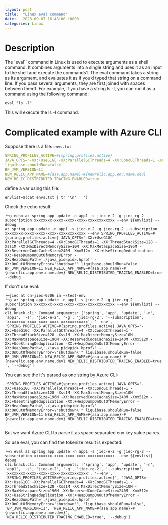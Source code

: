 ```yaml
---
layout: post
title:  "Linux eval command"
date:   2023-09-07 16:48:00 +0800
categories: Linux
---
```


# Description

The `eval`` command in Linux is used to execute arguments as a shell command. It combines arguments into a single string and uses it as an input to the shell and execute the commands1. The eval command takes a string as its argument, and evaluates it as if you’d typed that string on a command line. If you pass several arguments, they are first joined with spaces between them1. For example, if you have a string ls -l, you can run it as a command using the following command:
```shell
eval "ls -l"
```


This will execute the ls -l command.


# Complicated example with Azure CLI


Suppose there is a file: `envs.txt`
```yaml
SPRING_PROFILES_ACTIVE=#{spring.profiles.active}
JAVA_OPTS="-XX:+UseG1GC -XX:ParallelGCThreads=4 -XX:ConcGCThreads=1 -XX:ThreadStackSize=128 -Xss1M -XX:MaxDirectMemorySize=10M -XX:MaxMetaspaceSize=196M -XX:ReservedCodeCacheSize=240M -Xmx512m -XX:+UseStringDeduplication -XX:+HeapDumpOnOutOfMemoryError -XX:OnOutOfMemoryError='shutdown'"
liquibase.shouldRun=false
BP_JVM_VERSION=11
NEW_RELIC_APP_NAME=#{asa.app.name}-#{newrelic.app.env.name.dev}
NEW_RELIC_DISTRIBUTED_TRACING_ENABLED=true
```

define a var using this file:
```shell
envlist=$(cat envs.txt | tr '\n' ' ')
```

Check the echo result:
```shell
╰─○ echo az spring app update -n app1 -s jiec-e-2 -g jiec-rg-2 --subscription xxxxxxxx-xxxx-xxxx-xxxx-xxxxxxxxxxxx --env ${envlist} --debug
az spring app update -n app1 -s jiec-e-2 -g jiec-rg-2 --subscription xxxxxxxx-xxxx-xxxx-xxxx-xxxxxxxxxxxx --env SPRING_PROFILES_ACTIVE=#{spring.profiles.active} JAVA_OPTS="-XX:+UseG1GC -XX:ParallelGCThreads=4 -XX:ConcGCThreads=1 -XX:ThreadStackSize=128 -Xss1M -XX:MaxDirectMemorySize=10M -XX:MaxMetaspaceSize=196M -XX:ReservedCodeCacheSize=240M -Xmx512m -XX:+UseStringDeduplication -XX:+HeapDumpOnOutOfMemoryError -XX:HeapDumpPath='./java_pid<pid>.hprof' -XX:OnOutOfMemoryError='shutdown'" liquibase.shouldRun=false BP_JVM_VERSION=11 NEW_RELIC_APP_NAME=#{asa.app.name}-#{newrelic.app.env.name.dev} NEW_RELIC_DISTRIBUTED_TRACING_ENABLED=true  --debug
```

If don't use eval:
```shell
╭─jiec at cn-jiec-0506 in ~/test-env
╰─○ az spring app update -n app1 -s jiec-e-2 -g jiec-rg-2 --subscription xxxxxxxx-xxxx-xxxx-xxxx-xxxxxxxxxxxx --env ${envlist} --debug
cli.knack.cli: Command arguments: ['spring', 'app', 'update', '-n', 'app1', '-s', 'jiec-e-2', '-g', 'jiec-rg-2', '--subscription', 'xxxxxxxx-xxxx-xxxx-xxxx-xxxxxxxxxxxx', '--env', 'SPRING_PROFILES_ACTIVE=#{spring.profiles.active} JAVA_OPTS="-XX:+UseG1GC -XX:ParallelGCThreads=4 -XX:ConcGCThreads=1 -XX:ThreadStackSize=128 -Xss1M -XX:MaxDirectMemorySize=10M -XX:MaxMetaspaceSize=196M -XX:ReservedCodeCacheSize=240M -Xmx512m -XX:+UseStringDeduplication -XX:+HeapDumpOnOutOfMemoryError -XX:HeapDumpPath=\'./java_pid<pid>.hprof\' -XX:OnOutOfMemoryError=\'shutdown\'" liquibase.shouldRun=false BP_JVM_VERSION=11 NEW_RELIC_APP_NAME=#{asa.app.name}-#{newrelic.app.env.name.dev} NEW_RELIC_DISTRIBUTED_TRACING_ENABLED=true ', '--debug']
```

You can see the it's parsed as one string by Azure CLI:
```
'SPRING_PROFILES_ACTIVE=#{spring.profiles.active} JAVA_OPTS="-XX:+UseG1GC -XX:ParallelGCThreads=4 -XX:ConcGCThreads=1 -XX:ThreadStackSize=128 -Xss1M -XX:MaxDirectMemorySize=10M -XX:MaxMetaspaceSize=196M -XX:ReservedCodeCacheSize=240M -Xmx512m -XX:+UseStringDeduplication -XX:+HeapDumpOnOutOfMemoryError -XX:HeapDumpPath=\'./java_pid<pid>.hprof\' -XX:OnOutOfMemoryError=\'shutdown\'" liquibase.shouldRun=false BP_JVM_VERSION=11 NEW_RELIC_APP_NAME=#{asa.app.name}-#{newrelic.app.env.name.dev} NEW_RELIC_DISTRIBUTED_TRACING_ENABLED=true '
```

But we want Azure CLI to parse it as space separated env key value paires. 

So use eval, you can find the tokenize result is expected:
```shell
╰─○ eval az spring app update -n app1 -s jiec-e-2 -g jiec-rg-2 --subscription xxxxxxxx-xxxx-xxxx-xxxx-xxxxxxxxxxxx --env ${envlist} --debug
cli.knack.cli: Command arguments: ['spring', 'app', 'update', '-n', 'app1', '-s', 'jiec-e-2', '-g', 'jiec-rg-2', '--subscription', 'xxxxxxxx-xxxx-xxxx-xxxx-xxxxxxxxxxxx', '--env', 'SPRING_PROFILES_ACTIVE=#{spring.profiles.active}', "JAVA_OPTS=-XX:+UseG1GC -XX:ParallelGCThreads=4 -XX:ConcGCThreads=1 -XX:ThreadStackSize=128 -Xss1M -XX:MaxDirectMemorySize=10M -XX:MaxMetaspaceSize=196M -XX:ReservedCodeCacheSize=240M -Xmx512m -XX:+UseStringDeduplication -XX:+HeapDumpOnOutOfMemoryError -XX:HeapDumpPath='./java_pid<pid>.hprof' -XX:OnOutOfMemoryError='shutdown'", 'liquibase.shouldRun=false', 'BP_JVM_VERSION=11', 'NEW_RELIC_APP_NAME=#{asa.app.name}-#{newrelic.app.env.name.dev}', 'NEW_RELIC_DISTRIBUTED_TRACING_ENABLED=true', '--debug']
```





